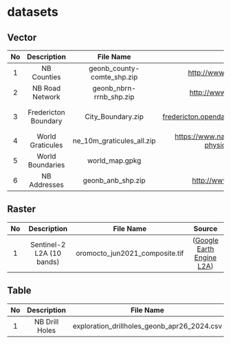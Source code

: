 # datasets

## Vector

| No     | Description               | File Name                            | Source                                                                                     |
| :----: | :-----------------------: | :----------------------------------: | :----------------------------------------------------------------------------------------: |
|  1     |  NB Counties              |  geonb_county-comte_shp.zip          |  http://www.snb.ca/geonb1/e/DC/county.asp                                                  |
|  2     |  NB Road Network          |  geonb_nbrn-rrnb_shp.zip             |  http://www.snb.ca/geonb1/e/DC/NBRN.asp                                                    |
|  3     |  Fredericton Boundary     |  City_Boundary.zip                   |  https://data-fredericton.opendata.arcgis.com/datasets/Fredericton::city-boundary/about    |
|  4     |  World Graticules         |  ne_10m_graticules_all.zip           |  https://www.naturalearthdata.com/downloads/10m-physical-vectors/10m-graticules/           |
|  5     |  World Boundaries         |  world_map.gpkg                      |  QGIS                                                                                      |
|  6     |  NB Addresses             |  geonb_anb_shp.zip                   |  http://www.snb.ca/geonb1/e/DC/ANB.asp                                                     |


## Raster

| No     | Description                     | File Name                            | Source                                                                                                                   |
| :----: | :-----------------------------: | :----------------------------------: | :----------------------------------------------------------------------------------------------------------------------: |
|  1     |  Sentinel-2 L2A (10 bands)      |  oromocto_jun2021_composite.tif      |  ([Google Earth Engine L2A](https://developers.google.com/earth-engine/datasets/catalog/COPERNICUS_S2_SR_HARMONIZED))    |


## Table

| No     | Description               | File Name                                        | Source                                                                                     |
| :----: | :-----------------------: | :----------------------------------------------: | :----------------------------------------------------------------------------------------: |
|  1     |  NB Drill Holes           |  exploration_drillholes_geonb_apr26_2024.csv     |  https://www2.gnb.ca/content/gnb/en/departments/erd/open-data/metallic-minerals.html#3     |
